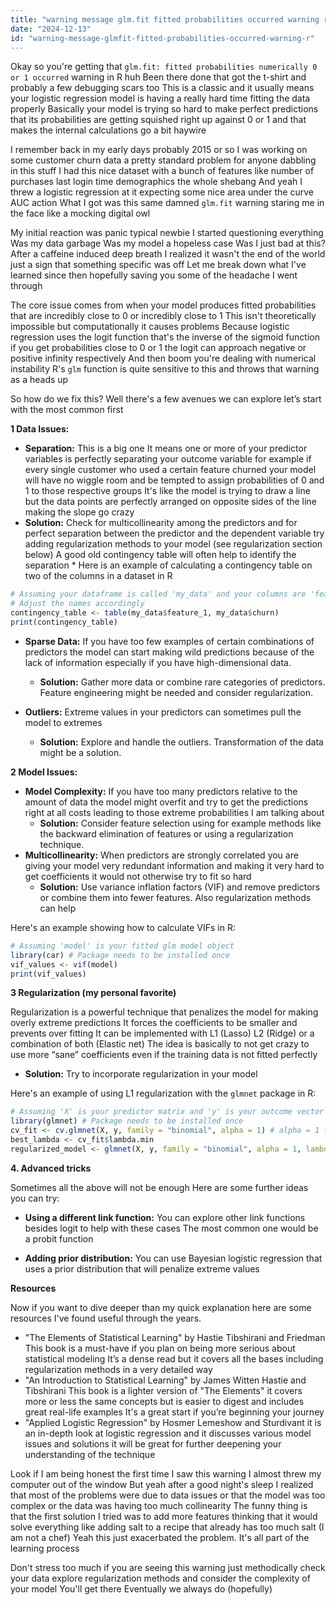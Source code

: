 ```yaml
---
title: "warning message glm.fit fitted probabilities occurred warning r?"
date: "2024-12-13"
id: "warning-message-glmfit-fitted-probabilities-occurred-warning-r"
---
```


Okay so you're getting that `glm.fit: fitted probabilities numerically 0 or 1 occurred` warning in R huh Been there done that got the t-shirt and probably a few debugging scars too This is a classic and it usually means your logistic regression model is having a really hard time fitting the data properly Basically your model is trying so hard to make perfect predictions that its probabilities are getting squished right up against 0 or 1 and that makes the internal calculations go a bit haywire

I remember back in my early days probably 2015 or so I was working on some customer churn data a pretty standard problem for anyone dabbling in this stuff I had this nice dataset with a bunch of features like number of purchases last login time demographics the whole shebang And yeah I threw a logistic regression at it expecting some nice area under the curve AUC action What I got was this same damned `glm.fit` warning staring me in the face like a mocking digital owl

My initial reaction was panic typical newbie I started questioning everything Was my data garbage Was my model a hopeless case Was I just bad at this? After a caffeine induced deep breath I realized it wasn't the end of the world just a sign that something specific was off Let me break down what I've learned since then hopefully saving you some of the headache I went through

The core issue comes from when your model produces fitted probabilities that are incredibly close to 0 or incredibly close to 1 This isn't theoretically impossible but computationally it causes problems Because logistic regression uses the logit function that's the inverse of the sigmoid function if you get probabilities close to 0 or 1 the logit can approach negative or positive infinity respectively And then boom you're dealing with numerical instability R's `glm` function is quite sensitive to this and throws that warning as a heads up

So how do we fix this? Well there's a few avenues we can explore let’s start with the most common first

**1 Data Issues:**

*   **Separation:** This is a big one It means one or more of your predictor variables is perfectly separating your outcome variable for example if every single customer who used a certain feature churned your model will have no wiggle room and be tempted to assign probabilities of 0 and 1 to those respective groups It's like the model is trying to draw a line but the data points are perfectly arranged on opposite sides of the line making the slope go crazy
   *   **Solution:** Check for multicollinearity among the predictors and for perfect separation between the predictor and the dependent variable try adding regularization methods to your model (see regularization section below) A good old contingency table will often help to identify the separation
    *   Here is an example of calculating a contingency table on two of the columns in a dataset in R

```R
# Assuming your dataframe is called 'my_data' and your columns are 'feature_1' and 'churn'
# Adjust the names accordingly
contingency_table <- table(my_data$feature_1, my_data$churn)
print(contingency_table)
```
* **Sparse Data:** If you have too few examples of certain combinations of predictors the model can start making wild predictions because of the lack of information especially if you have high-dimensional data.
   *   **Solution:** Gather more data or combine rare categories of predictors. Feature engineering might be needed and consider regularization.

*   **Outliers:** Extreme values in your predictors can sometimes pull the model to extremes
    *   **Solution:** Explore and handle the outliers. Transformation of the data might be a solution.

**2 Model Issues:**

*   **Model Complexity:** If you have too many predictors relative to the amount of data the model might overfit and try to get the predictions right at all costs leading to those extreme probabilities I am talking about
    *   **Solution:** Consider feature selection using for example methods like the backward elimination of features or using a regularization technique.
*   **Multicollinearity:** When predictors are strongly correlated you are giving your model very redundant information and making it very hard to get coefficients it would not otherwise try to fit so hard
    *   **Solution:** Use variance inflation factors (VIF) and remove predictors or combine them into fewer features. Also regularization methods can help

Here's an example showing how to calculate VIFs in R:

```R
# Assuming 'model' is your fitted glm model object
library(car) # Package needs to be installed once
vif_values <- vif(model)
print(vif_values)
```

**3 Regularization (my personal favorite)**

Regularization is a powerful technique that penalizes the model for making overly extreme predictions It forces the coefficients to be smaller and prevents over fitting It can be implemented with L1 (Lasso) L2 (Ridge) or a combination of both (Elastic net) The idea is basically to not get crazy to use more “sane” coefficients even if the training data is not fitted perfectly

*   **Solution:** Try to incorporate regularization in your model

Here's an example of using L1 regularization with the `glmnet` package in R:

```R
# Assuming 'X' is your predictor matrix and 'y' is your outcome vector
library(glmnet) # Package needs to be installed once
cv_fit <- cv.glmnet(X, y, family = "binomial", alpha = 1) # alpha = 1 for lasso
best_lambda <- cv_fit$lambda.min
regularized_model <- glmnet(X, y, family = "binomial", alpha = 1, lambda = best_lambda)
```

**4. Advanced tricks**

Sometimes all the above will not be enough Here are some further ideas you can try:

*   **Using a different link function:** You can explore other link functions besides logit to help with these cases The most common one would be a probit function

*  **Adding prior distribution:** You can use Bayesian logistic regression that uses a prior distribution that will penalize extreme values

**Resources**

Now if you want to dive deeper than my quick explanation here are some resources I've found useful through the years.

*   "The Elements of Statistical Learning" by Hastie Tibshirani and Friedman This book is a must-have if you plan on being more serious about statistical modeling It’s a dense read but it covers all the bases including regularization methods in a very detailed way
*   "An Introduction to Statistical Learning" by James Witten Hastie and Tibshirani This book is a lighter version of "The Elements" it covers more or less the same concepts but is easier to digest and includes great real-life examples It's a great start if you’re beginning your journey
*   "Applied Logistic Regression" by Hosmer Lemeshow and Sturdivant it is an in-depth look at logistic regression and it discusses various model issues and solutions it will be great for further deepening your understanding of the technique

Look if I am being honest the first time I saw this warning I almost threw my computer out of the window But yeah after a good night's sleep I realized that most of the problems were due to data issues or that the model was too complex or the data was having too much collinearity The funny thing is that the first solution I tried was to add more features thinking that it would solve everything like adding salt to a recipe that already has too much salt (I am not a chef) Yeah this just exacerbated the problem. It's all part of the learning process

Don't stress too much if you are seeing this warning just methodically check your data explore regularization methods and consider the complexity of your model You'll get there Eventually we always do (hopefully)
